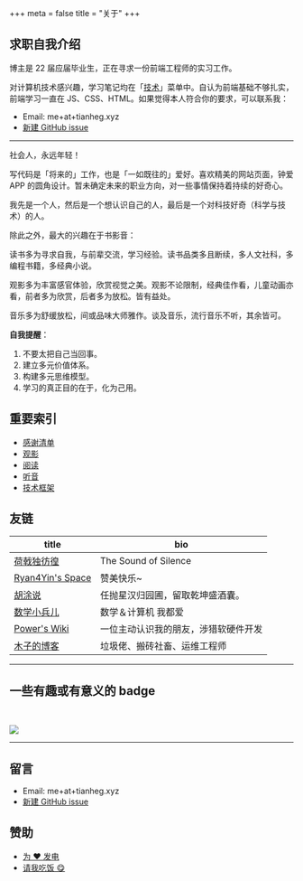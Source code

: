+++
meta = false
title = "关于"
+++

## 求职自我介绍

博主是 22 届应届毕业生，正在寻求一份前端工程师的实习工作。

对计算机技术感兴趣，学习笔记均在「[技术](/tags/tech/)」菜单中。自认为前端基础不够扎实，前端学习一直在 JS、CSS、HTML。如果觉得本人符合你的要求，可以联系我：

- Email: me+at+tianheg.xyz
- [新建 GitHub issue](https://github.com/tianheg/blog/issues/new)

---

社会人，永远年轻！

写代码是「将来的」工作，也是「一如既往的」爱好。喜欢精美的网站页面，钟爱 APP 的圆角设计。暂未确定未来的职业方向，对一些事情保持着持续的好奇心。

我先是一个人，然后是一个想认识自己的人，最后是一个对科技好奇（科学与技术）的人。

除此之外，最大的兴趣在于书影音：

读书多为寻求自我，与前辈交流，学习经验。读书品类多且断续，多人文社科，多编程书籍，多经典小说。

观影多为丰富感官体验，欣赏视觉之美。观影不论限制，经典佳作看，儿童动画亦看，前者多为欣赏，后者多为放松。皆有益处。

音乐多为舒缓放松，间或品味大师雅作。谈及音乐，流行音乐不听，其余皆可。

**自我提醒**：

1. 不要太把自己当回事。
2. 建立多元价值体系。
3. 构建多元思维模型。
4. 学习的真正目的在于，化为己用。

## 重要索引

- [感谢清单](/thanks/)
- [观影](/watch/)
- [阅读](/read/)
- [听音](/listen/)
- [技术框架](/coding/)

## 友链

| title                                       | bio                                  |
|---------------------------------------------|--------------------------------------|
| [荷戟独彷徨](https://guanqr.com)            | The Sound of Silence                 |
| [Ryan4Yin's Space](https://ryan4yin.space/) | 赞美快乐~                            |
| [胡涂说](https://hutusi.com/)               | 任抛星汉归园圃，留取乾坤盛酒囊。     |
| [数学小兵儿](https://matnoble.me/)          | 数学＆计算机 我都爱                  |
| [Power's Wiki](https://wiki-power.com/)     | 一位主动认识我的朋友，涉猎软硬件开发 |
| [木子的博客](https://blog.k8s.li)           | 垃圾佬、搬砖社畜、运维工程师         |

---

## 一些有趣或有意义的 badge

<a href="https://www.foreverblog.cn/" target="_blank"><img src="/images/foreverblog_logo.png" alt="" style="width:auto;height:16px;"></a>

[![](/images/512kb-orange.svg)](https://512kb.club/)

<!-- https://codepen.io/kevquirk/pen/VwmVaKm -->

---

## 留言

- Email: me+at+tianheg.xyz
- [新建 GitHub issue](https://github.com/tianheg/blog/issues/new)

## 赞助

- [为 ❤️ 发电](https://afdian.net/@tianheg)
- [请我吃饭 😋](https://dun.mianbaoduo.com/@tianheg)
